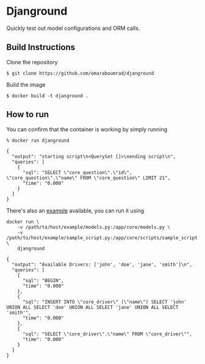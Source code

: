 # Djanground

Quickly test out model configurations and ORM calls.

## Build Instructions

Clone the repository

```shell
$ git clone https://github.com/omaraboumrad/djanground
```

Build the image

```shell
$ docker build -t djanground .
```

## How to run

You can confirm that the container is working by simply running

```shell
% docker run djanground

{
  "output": "starting script\n<QuerySet []>\nending script\n",
  "queries": [
    {
      "sql": "SELECT \"core_question\".\"id\", \"core_question\".\"name\" FROM \"core_question\" LIMIT 21",
      "time": "0.000"
    }
  ]
}
```

There's also an [example](./example) available, you can run it using

```shell
docker run \
    -v /path/to/host/example/models.py:/app/core/models.py \
    -v /path/to/host/example/sample_script.py:/app/core/scripts/sample_script.py \
    djanground

{
  "output": "Available Drivers: ['john', 'doe', 'jane', 'smith']\n",
  "queries": [
    {
      "sql": "BEGIN",
      "time": "0.000"
    },
    {
      "sql": "INSERT INTO \"core_driver\" (\"name\") SELECT 'john' UNION ALL SELECT 'doe' UNION ALL SELECT 'jane' UNION ALL SELECT 'smith'",
      "time": "0.000"
    },
    {
      "sql": "SELECT \"core_driver\".\"name\" FROM \"core_driver\"",
      "time": "0.000"
    }
  ]
}

```
